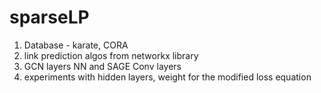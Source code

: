 # sparseLP


1. Database - karate, CORA
2. link prediction algos from networkx library
3. GCN layers NN and SAGE Conv layers
4. experiments with hidden layers, weight for the modified loss equation
